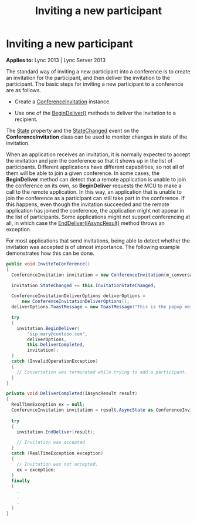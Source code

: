 ﻿---
title: Inviting a new participant
TOCTitle: Inviting a new participant
ms:assetid: 3075d768-6784-44ff-aa61-9c7598c7cd6c
ms:mtpsurl: https://msdn.microsoft.com/en-us/library/Dn465996(v=office.15)
ms:contentKeyID: 57102884
ms.date: 07/25/2014
mtps_version: v=office.15
dev_langs:
- csharp
---

# Inviting a new participant


**Applies to:** Lync 2013 | Lync Server 2013

The standard way of inviting a new participant into a conference is to create an invitation for the participant, and then deliver the invitation to the participant. The basic steps for inviting a new participant to a conference are as follows.

  - Create a [ConferenceInvitation](https://msdn.microsoft.com/en-us/library/hh349823\(v=office.15\)) instance.

  - Use one of the [BeginDeliver()](https://msdn.microsoft.com/en-us/library/hh381143\(v=office.15\)) methods to deliver the invitation to a recipient.

The [State](https://msdn.microsoft.com/en-us/library/hh366182\(v=office.15\)) property and the [StateChanged](https://msdn.microsoft.com/en-us/library/hh349590\(v=office.15\)) event on the **ConferenceInvitation** class can be used to monitor changes in state of the invitation.

When an application receives an invitation, it is normally expected to accept the invitation and join the conference so that it shows up in the list of participants. Different applications have different capabilities, so not all of them will be able to join a given conference. In some cases, the **BeginDeliver** method can detect that a remote application is unable to join the conference on its own, so **BeginDeliver** requests the MCU to make a call to the remote application. In this way, an application that is unable to join the conference as a participant can still take part in the conference. If this happens, even though the invitation succeeded and the remote application has joined the conference, the application might not appear in the list of participants. Some applications might not support conferencing at all, in which case the [EndDeliver(IAsyncResult)](https://msdn.microsoft.com/en-us/library/hh382300\(v=office.15\)) method throws an exception.

For most applications that send invitations, being able to detect whether the invitation was accepted is of utmost importance. The following example demonstrates how this can be done.

```csharp
public void InviteToConference()
{
  ConferenceInvitation invitation = new ConferenceInvitation(m_conversation);

  invitation.StateChanged += this.InvitationStateChanged;

  ConferenceInvitationDeliverOptions deliverOptions = 
      new ConferenceInvitationDeliverOptions();
  deliverOptions.ToastMessage = new ToastMessage("This is the popup message or toast.");

  try
  {
    invitation.BeginDeliver(
        "sip:mary@contoso.com",
        deliverOptions,
        this.DeliverCompleted,
        invitation);
  }
  catch (InvalidOperationException)
  {
    // Conversation was terminated while trying to add a participant.
  }
}

private void DeliverCompleted(IAsyncResult result)
{
  RealTimeException ex = null;
  ConferenceInvitation invitation = result.AsyncState as ConferenceInvitation;
  
  try
  {
    invitation.EndDeliver(result);

    // Invitation was accepted
  }
  catch (RealTimeException exception)
  {
    // Invitation was not accepted.
    ex = exception;
  }
  finally
  {
    .
    . 
    .
  }
}
```

